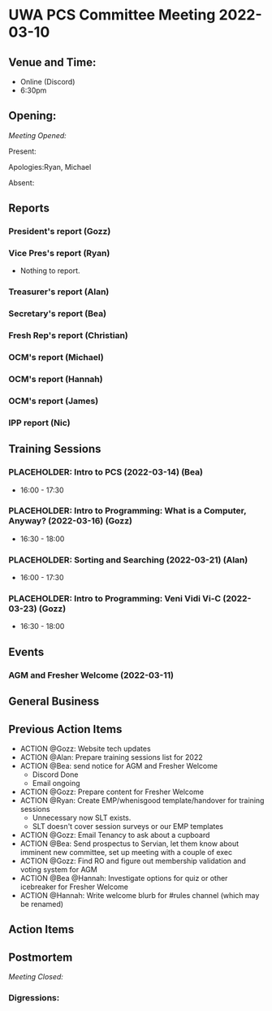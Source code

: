 # UWA PCS Committee Meeting 2022-03-10

## Venue and Time:
- Online (Discord)
- 6:30pm 


## Opening: 

*Meeting Opened:* 

Present:

Apologies:Ryan, Michael

Absent:


## Reports

### President's report (Gozz)

### Vice Pres's report (Ryan)
- Nothing to report.

### Treasurer's report (Alan)

### Secretary's report (Bea)

### Fresh Rep's report (Christian)

### OCM's report (Michael)

### OCM's report (Hannah)

### OCM's report (James)

### IPP report (Nic)

## Training Sessions

### PLACEHOLDER: Intro to PCS (2022-03-14) (Bea)
- 16:00 - 17:30

### PLACEHOLDER: Intro to Programming: What is a Computer, Anyway? (2022-03-16) (Gozz)
- 16:30 - 18:00

### PLACEHOLDER: Sorting and Searching (2022-03-21) (Alan)
- 16:00 - 17:30

### PLACEHOLDER: Intro to Programming: Veni Vidi Vi-C (2022-03-23) (Gozz)
- 16:30 - 18:00

## Events

### AGM and Fresher Welcome (2022-03-11)

## General Business

## Previous Action Items
- ACTION @Gozz: Website tech updates
- ACTION @Alan: Prepare training sessions list for 2022
- ACTION @Bea: send notice for AGM and Fresher Welcome
    - Discord Done
    - Email ongoing
- ACTION @Gozz: Prepare content for Fresher Welcome
- ACTION @Ryan: Create EMP/whenisgood template/handover for training sessions
    - Unnecessary now SLT exists.
    - SLT doesn't cover session surveys or our EMP templates
- ACTION @Gozz: Email Tenancy to ask about a cupboard
- ACTION @Bea: Send prospectus to Servian, let them know about imminent new committee, set up meeting with a couple of exec
- ACTION @Gozz: Find RO and figure out membership validation and voting system for AGM
- ACTION @Bea @Hannah: Investigate options for quiz or other icebreaker for Fresher Welcome
- ACTION @Hannah: Write welcome blurb for #rules channel (which may be renamed)

## Action Items



## Postmortem

*Meeting Closed:*

### Digressions:
